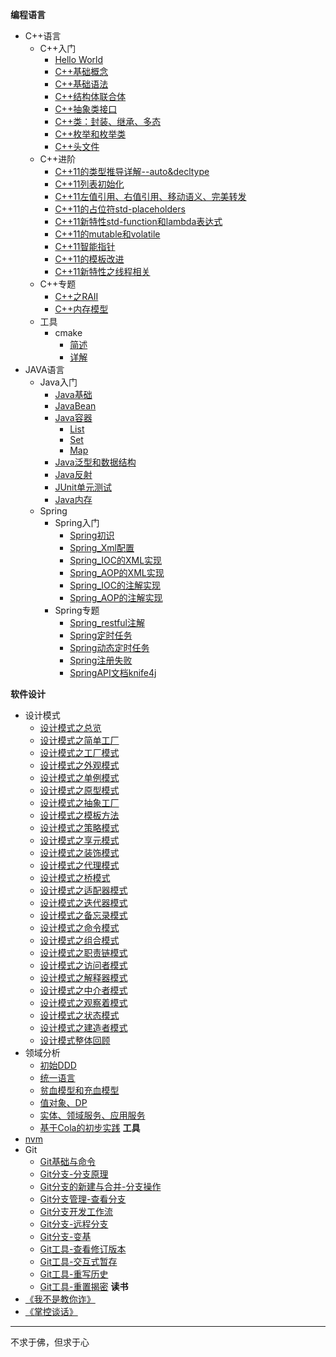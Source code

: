**编程语言**
- C++语言
  - C++入门
    - [Hello World](cpp/cpp_base/1.C++HelloWorld.md)
    - [C++基础概念](cpp/cpp_base/2.C++基础概念.md)
    - [C++基础语法](cpp/cpp_base/3.C++基础语法.md)
    - [C++结构体联合体](cpp/cpp_base/4.C++结构体联合体.md)
    - [C++抽象类接口](cpp/cpp_base/5.C++抽象类接口.md)
    - [C++类：封装、继承、多态](cpp/cpp_base/6.C++类的封装、继承、多态.md)
    - [C++枚举和枚举类](cpp/cpp_base/7.C++枚举和枚举类.md)
    - [C++头文件](cpp/cpp_base/8.C++头文件.md)
  - C++进阶
    - [C++11的类型推导详解--auto&decltype](cpp/cpp_advance/01.C++11的类型推导详解--auto&decltype.md)
    - [C++11列表初始化](cpp/cpp_advance/02.C++11列表初始化.md)
    - [C++11左值引用、右值引用、移动语义、完美转发](cpp/cpp_advance/03.C++11左值引用、右值引用、移动语义、完美转发.md)
    - [C++11的占位符std-placeholders](cpp/cpp_advance/04.C++11的占位符std-placeholders.md)
    - [C++11新特性std-function和lambda表达式](cpp/cpp_advance/05.C++11新特性std-function和lambda表达式.md)
    - [C++11的mutable和volatile](cpp/cpp_advance/06.C++11的mutable和volatile.md)
    - [C++11智能指针](cpp/cpp_advance/07.C++11智能指针.md)
    - [C++11的模板改进](cpp/cpp_advance/08.C++11的模板改进.md)
    - [C++11新特性之线程相关](cpp/cpp_advance/09.C++11新特性之线程相关.md)
  - C++专题
    - [C++之RAII](cpp/cpp_topic/C++之RAII.md)
    - [C++内存模型](cpp/cpp_topic/C++内存模型.md)
  - 工具
    - cmake
      - [简述](tool/cmake/1.CMake简述.md)
      - [详解](tool/cmake/2.CMake详解.md)
- JAVA语言
  - Java入门
    - [Java基础](java/java_base/10.Java基础.md)
    - [JavaBean](java/java_base/15.JavaBean.md)
    - [Java容器](java/java_base/20.Java容器.md)
      - [List](java/java_base/21.容器类型/1.List.md)
      - [Set](java/java_base/21.容器类型/2.set.md)
      - [Map](java/java_base/21.容器类型/3.map.md)
    - [Java泛型和数据结构](java/java_base/30.泛型和数据结构.md)
    - [Java反射](java/java_base/40.Java反射.md)
    - [JUnit单元测试](java/java_base/50.JUnit单元测试.md)
    - [Java内存](java/java_base/60.Java内存.md)
  - Spring
    - Spring入门
      - [Spring初识](java/spring/spring_base/1.Spring初识.md)
      - [Spring_Xml配置](java/spring/spring_base/2.Spring_Xml配置.md)
      - [Spring_IOC的XML实现](java/spring/spring_base/3.Spring_IOC的XML实现.md)
      - [Spring_AOP的XML实现](java/spring/spring_base/4.Spring_AOP的XML实现.md)
      - [Spring_IOC的注解实现](java/spring/spring_base/5.Spring_IOC的注解实现.md)
      - [Spring_AOP的注解实现](java/spring/spring_base/6.Spring_AOP的注解实现.md)
    - Spring专题
      - [Spring_restful注解](java/spring/spring_topic/10.spring_restful注解.md)
      - [Spring定时任务](java/spring/spring_topic/20.Spring定时任务.md)
      - [Spring动态定时任务](java/spring/spring_topic/30.Spring动态定时任务.md)
      - [Spring注册失败](java/spring/spring_topic/40.Spring注册失败.md)
      - [SpringAPI文档knife4j](java/spring/spring_topic/50.SpringAPI文档knife4j.md)

**软件设计**
- 设计模式
  - [设计模式之总览](design_pattern/00设计模式总览.md)
  - [设计模式之简单工厂](design_pattern/01简单工厂.md)
  - [设计模式之工厂模式](design_pattern/02工厂模式.md)
  - [设计模式之外观模式](design_pattern/03外观模式.md)
  - [设计模式之单例模式](design_pattern/04单例模式.md)
  - [设计模式之原型模式](design_pattern/05原型模式.md)
  - [设计模式之抽象工厂](design_pattern/06抽象工厂.md)
  - [设计模式之模板方法](design_pattern/07模板方法.md)
  - [设计模式之策略模式](design_pattern/08策略模式.md)
  - [设计模式之享元模式](design_pattern/09享元模式.md)
  - [设计模式之装饰模式](design_pattern/10装饰模式.md)
  - [设计模式之代理模式](design_pattern/11代理模式.md)
  - [设计模式之桥模式](design_pattern/12桥模式.md)
  - [设计模式之适配器模式](design_pattern/13适配器模式.md)
  - [设计模式之迭代器模式](design_pattern/14迭代器模式.md)
  - [设计模式之备忘录模式](design_pattern/15备忘录模式.md)
  - [设计模式之命令模式](design_pattern/16命令模式.md)
  - [设计模式之组合模式](design_pattern/17组合模式.md)
  - [设计模式之职责链模式](design_pattern/18职责链模式.md)
  - [设计模式之访问者模式](design_pattern/19访问者模式.md)
  - [设计模式之解释器模式](design_pattern/20解释器模式.md)
  - [设计模式之中介者模式](design_pattern/21中介者模式.md)
  - [设计模式之观察着模式](design_pattern/22观察者模式.md)
  - [设计模式之状态模式](design_pattern/23状态模式.md)
  - [设计模式之建造者模式](design_pattern/24建造者模式.md)
  - [设计模式整体回顾](design_pattern/25设计模式整体回顾.md)
- 领域分析
  - [初始DDD](ddd/10.初识DDD.md)
  - [统一语言](ddd/20.统一语言.md)
  - [贫血模型和充血模型](ddd/30.贫血模型和充血模型.md)
  - [值对象、DP](ddd/40.值对象、DP.md)
  - [实体、领域服务、应用服务](ddd/50.实体、领域服务、应用服务.md)
  - [基于Cola的初步实践](ddd/60.基于Cola的初步实践.md)
**工具**
- [nvm](tool/nvm/1.NVM使用.md)
- Git
  - [Git基础与命令](tool/git/10.Git基础与命令.md)
  - [Git分支-分支原理](tool/git/20.Git分支-分支原理.md)
  - [Git分支的新建与合并-分支操作](tool/git/30.Git分支的新建与合并-分支操作.md)
  - [Git分支管理-查看分支](tool/git/40.Git分支管理-查看分支.md)
  - [Git分支开发工作流](tool/git/50.Git分支开发工作流.md)
  - [Git分支-远程分支](tool/git/60.Git分支-远程分支.md)
  - [Git分支-变基](tool/git/70.Git分支-变基.md)
  - [Git工具-查看修订版本](tool/git/80.Git工具-查看修订版本.md)
  - [Git工具-交互式暂存](tool/git/90.Git工具-交互式暂存.md)
  - [Git工具-重写历史](tool/git/100.Git工具-重写历史.md)
  - [Git工具-重置揭密](tool/git/110.Git工具-重置揭密.md)
**读书**
- [《我不是教你诈》](readbook/我不是教你诈/我不是教你诈.md)
- [《掌控谈话》](readbook/掌控谈话/掌控谈话.md)

-----

不求于佛，但求于心
